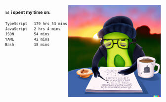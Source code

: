   <a href="https://labs.openai.com/s/SDpMzMDOjceb9FnPC9VOoBlW">
    <img align="right" alt="png" src="https://raw.githubusercontent.com/raghavan/raghavan/main/dalle_avocado.png" width="300" />
  </a>

📊 **i spent my time on:**
<!--START_SECTION:waka-->

```txt
TypeScript   179 hrs 53 mins ████████████████████████▒   97.45 %
JavaScript   2 hrs 4 mins    ▒░░░░░░░░░░░░░░░░░░░░░░░░   01.12 %
JSON         54 mins         ░░░░░░░░░░░░░░░░░░░░░░░░░   00.49 %
YAML         42 mins         ░░░░░░░░░░░░░░░░░░░░░░░░░   00.38 %
Bash         18 mins         ░░░░░░░░░░░░░░░░░░░░░░░░░   00.16 %
```

<!--END_SECTION:waka-->

